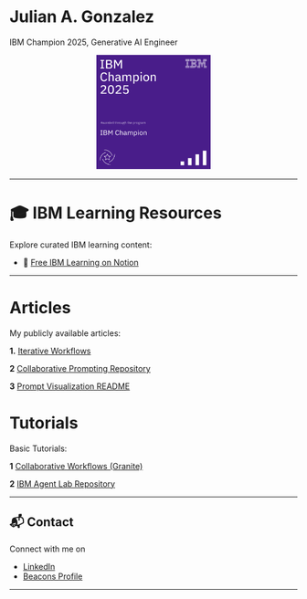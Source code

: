 # Julian A. Gonzalez  
IBM Champion 2025, Generative AI Engineer


<p align="center">
  <img src="https://raw.githubusercontent.com/Jewelzufo/.github.io/main/champion%20badge.png" alt="IBM Champion 2025" width="200"/>
</p>


---

# 🎓 IBM Learning Resources

Explore curated IBM learning content:

- 📘 [Free IBM Learning on Notion](https://freeibmlearning.notion.site/1883dd4caa4080d9b590eee183db52c1?v=1903dd4caa40802e99dd000c7073bb17)


---

# Articles

My publicly available articles:

**1.** [Iterative Workflows](Article-Iterative-AI-Workflows.md)

**2** [Collaborative Prompting Repository](https://github.com/Jewelzufo/collaborative-prompting)

**3** [Prompt Visualization README](https://github.com/Jewelzufo/prompt-visualization/blob/main/README.md)


# Tutorials

Basic Tutorials: 

**1** [Collaborative Workflows (Granite)](https://github.com/Jewelzufo/Collaborative-workflows-granite)

**2** [IBM Agent Lab Repository](https://github.com/Jewelzufo/Ibm-agent-lab)

---

## 📬 Contact

Connect with me on 
- [LinkedIn](https://www.linkedin.com/in/julian-g-7b533129a/)
- [Beacons Profile](https://www.beacons.ai/julian.gonzalez)

---

